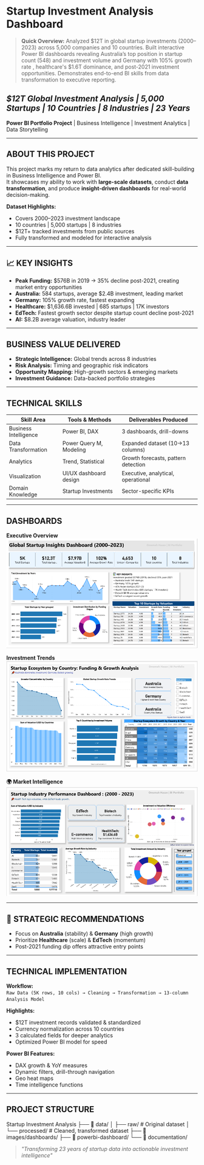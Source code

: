 #  Startup Investment Analysis Dashboard

> **Quick Overview:** Analyzed $12T in global startup investments (2000–2023) across 5,000 companies and 10 countries. Built interactive Power BI dashboards revealing Australia’s top position in startup count (548) and investment volume and Germany with 105% growth rate , healthcare's $1.6T dominance, and post-2021 investment opportunities. Demonstrates end-to-end BI skills from data transformation to executive reporting.

## *$12T Global Investment Analysis | 5,000 Startups | 10 Countries | 8 Industries | 23 Years*

**Power BI Portfolio Project** | Business Intelligence | Investment Analytics | Data Storytelling

---

##  ABOUT THIS PROJECT

This project marks my return to data analytics after dedicated skill-building in Business Intelligence and Power BI.  
It showcases my ability to work with **large-scale datasets**, conduct **data transformation**, and produce **insight-driven dashboards** for real-world decision-making.

**Dataset Highlights:**
- Covers 2000–2023 investment landscape
- 10 countries | 5,000 startups | 8 industries
- $12T+ tracked investments from public sources
- Fully transformed and modeled for interactive analysis

---

## 📈 KEY INSIGHTS

- **Peak Funding:** $576B in 2019 → 35% decline post-2021, creating market entry opportunities  
- **Australia:** 584 startups, average $2.4B investment, leading market  
- **Germany:** 105% growth rate, fastest expanding  
- **Healthcare:** $1,636.6B invested | 685 startups | 17K investors  
- **EdTech:** Fastest growth sector despite startup count decline post-2021  
- **AI:** $8.2B average valuation, industry leader

---

##  BUSINESS VALUE DELIVERED

- **Strategic Intelligence:** Global trends across 8 industries  
- **Risk Analysis:** Timing and geographic risk indicators  
- **Opportunity Mapping:** High-growth sectors & emerging markets  
- **Investment Guidance:** Data-backed portfolio strategies

---

##  TECHNICAL SKILLS

| Skill Area              | Tools & Methods        | Deliverables Produced |
|-------------------------|------------------------|-----------------------|
| Business Intelligence   | Power BI, DAX          | 3 dashboards, drill-downs |
| Data Transformation     | Power Query M, Modeling| Expanded dataset (10→13 columns) |
| Analytics               | Trend, Statistical     | Growth forecasts, pattern detection |
| Visualization           | UI/UX dashboard design | Executive, analytical, operational |
| Domain Knowledge        | Startup Investments    | Sector-specific KPIs |

---

##  DASHBOARDS

**Executive Overview**  
![Dashboard 1](images/dashboards/dashboard-1-sc.PNG)  

**Investment Trends**  
![Dashboard 2](images/dashboards/dashboard-2-sc.PNG)  

**🌍 Market Intelligence**  
![Dashboard 3](images/dashboards/dashboard-3-sc.PNG)  

---

## 🎯 STRATEGIC RECOMMENDATIONS

- Focus on **Australia** (stability) & **Germany** (high growth)  
- Prioritize **Healthcare** (scale) & **EdTech** (momentum)  
- Post-2021 funding dip offers attractive entry points

---

##  TECHNICAL IMPLEMENTATION

**Workflow:**  
`Raw Data (5K rows, 10 cols) → Cleaning → Transformation → 13-column Analysis Model`  

**Highlights:**
- $12T investment records validated & standardized
- Currency normalization across 10 countries
- 3 calculated fields for deeper analytics
- Optimized Power BI model for speed

**Power BI Features:**
- DAX growth & YoY measures
- Dynamic filters, drill-through navigation
- Geo heat maps
- Time intelligence functions

---

##  PROJECT STRUCTURE
 Startup Investment Analysis
├── 📂 data/
│ ├── raw/ # Original dataset
│ └── processed/ # Cleaned, transformed dataset
├── 📂 images/dashboards/
├── 📂 powerbi-dashboard/
└── 📂 documentation/



> *"Transforming 23 years of startup data into actionable investment intelligence"*


